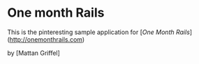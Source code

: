 # One month Rails

This is the pinteresting sample application for [*One Month Rails*] (http://onemonthrails.com)

by [Mattan Griffel]